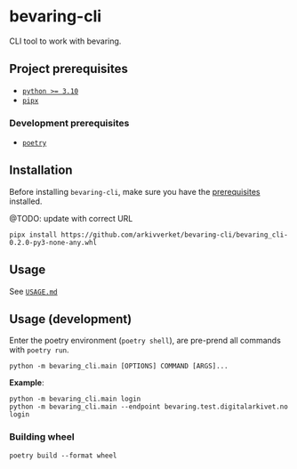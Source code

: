 # bevaring-cli

CLI tool to work with bevaring.

## Project prerequisites

- [`python >= 3.10`](https://www.python.org/downloads/)
- [`pipx`](https://pypa.github.io/pipx/installation/)

### Development prerequisites

- [`poetry`](https://python-poetry.org/docs/)

## Installation

Before installing `bevaring-cli`, make sure you have the [prerequisites](#project-prerequisites) installed.

@TODO: update with correct URL

```shell
pipx install https://github.com/arkivverket/bevaring-cli/bevaring_cli-0.2.0-py3-none-any.whl
```

## Usage

See [`USAGE.md`](USAGE.md)

## Usage (development)

Enter the poetry environment (`poetry shell`), are pre-prend all commands with `poetry run`.

```shell
python -m bevaring_cli.main [OPTIONS] COMMAND [ARGS]...
```

**Example**:

```shell
python -m bevaring_cli.main login
python -m bevaring_cli.main --endpoint bevaring.test.digitalarkivet.no login
```

### Building wheel

```shell
poetry build --format wheel
```

